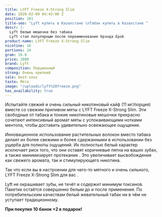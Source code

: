```yaml
---
title: LYFT Freeze X-Strong Slim
date: 2020-02-09 04:43:00 Z
position: 181
title-seo: "Lyft купить в Казахстане \nТабак купить в Казахстане "
descr: |-
  Lyft белые мешочки без табака
  Lyft стал популярным после переименование брэнда Epok
product-name: LYFT Freeze X-Strong Slim
nicotine: 16
portions: 24
gram: 16.8
price: 2800
brand: Lyft
composition: Порционный
strong: Очень крепкий
sale: best-snus
taste: Мята
image: "/uploads/lyft%20freeze.png"
has_availability: true
---
```


Испытайте свежий и очень сильный никотиновый кайф 
(11 мг/порция) вместе со свежим приливом мяты с LYFT Freeze X-Strong Slim. Эти свободные от табака и тонкие никотиновые мешочки прекрасно сочетают интенсивный аромат мяты с успокаивающими нотками ментола, чтобы доставить удивительно освежающее ощущение.

Инновационное использование растительных волокон вместо табака делает их более свежими и более сдержанными в использовании без ущерба для полноты ощущений. Их полностью белый характер исключает риск того, что они оставят коричневые пятна на ваших зубах, а также минимизирует протекание . Это увеличивает высвобождение как свежего аромата, так и стимулирующего никотина.


Так что если вы в настроении для чего-то мятного и очень сильного, LYFT Freeze X-Strong Slim для вас . 

Lyft не окрашивает зубы, не течёт и содержит минимум токсинов. Пакетик остаётся совершенно белым до и после применения. По потребительским качествам белый жевательный табак ни в чём не уступает традиционному.

**При покупке 10 банок +2 в подарок!**